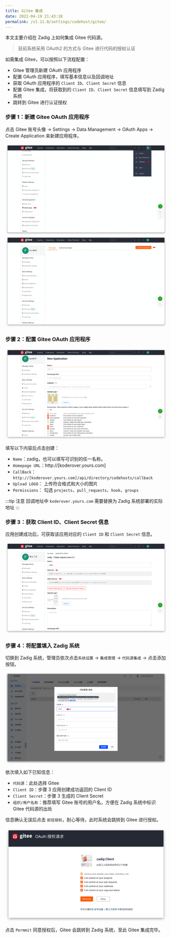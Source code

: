 ```yaml
---
title: Gitee 集成
date: 2022-04-19 21:43:18
permalink: /v1.11.0/settings/codehost/gitee/
---
```


本文主要介绍在 Zadig 上如何集成 Gitee 代码源。

> 目前系统采用 OAuth2 的方式与 Gitee 进行代码的授权认证

如需集成 Gitee，可以按照以下流程配置：

- Gitee 管理员新建 OAuth 应用程序
- 配置 OAuth 应用程序，填写基本信息以及回调地址
- 获取 OAuth 应用程序的 `Client ID`、`Client Secret` 信息
- 配置 Gitee 集成，将获取到的 `Client ID`、`Client Secret` 信息填写到 Zadig 系统
- 跳转到 Gitee 进行认证授权

### 步骤 1：新建 Gitee OAuth 应用程序

点击 Gitee 账号头像 -> Settings -> Data Management -> OAuth Apps -> Create Application 来新建应用程序。

![gitee](../_images/gitee_1.png)
![gitee](../_images/gitee_2.png)

### 步骤 2：配置 Gitee OAuth 应用程序

![gitee](../_images/gitee_3.png)

填写以下内容后点击创建：

- `Name`：zadig，也可以填写可识别的任一名称。
- `Homepage URL`：http://[koderover.yours.com]
- `CallBack`： `http://[koderover.yours.com]/api/directory/codehosts/callback`
- `Upload LOGO`： 上传符合格式和大小的图片
- `Permissions`： 勾选 `projects`、`pull_requests`、`hook`、`groups`

:::tip 注意
回调地址中 `koderover.yours.com` 需要替换为 Zadig 系统部署的实际地址
:::

### 步骤 3：获取 Client ID、Client Secret 信息

应用创建成功后，可获取该应用对应的 `Client ID` 和 `Client Secret` 信息。

![gitee](../_images/gitee_4.png)


### 步骤 4：将配置填入 Zadig 系统

切换到 Zadig 系统，管理员依次点击`系统设置` -> `集成管理` -> `代码源集成` -> 点击添加按钮。

![gitee](../_images/gitee_5.png)

依次填入如下已知信息：

- `代码源`：此处选择 Gitee
- `Client ID`：步骤 3 应用创建成功返回的 Client ID
- `Client Secret`：步骤 3 生成的 Client Secret
- `组织/用户名称`：推荐填写 Gitee 账号的用户名，方便在 Zadig 系统中标识 Gitee 代码源的出处

信息确认无误后点击 `前往授权`，耐心等待，此时系统会跳转到 Gitee 进行授权。

![gitee](../_images/gitee_6.png)

点击 `Permmit` 同意授权后，Gitee 会跳转到 Zadig 系统，至此 Gitee 集成完毕。
